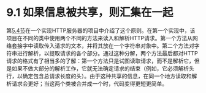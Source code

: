 # 9.1 如果信息被共享，则汇集在一起

第[5.4节](../di-wu-zhang-xin-xi-yin-cang-ji-xie-lou/5.4-li-zi-http-fu-wu-qi.md)在一个实现HTTP服务器的项目中介绍了这个原则。在第一个实现中，该项目在不同的类中使用两个不同的方法来读入和解析HTTP请求。第一个方法从网络套接字中读取传入请求的文本，并将其放在一个字符串对象中。第二个方法对字符串进行解析，以提取请求的各个部分。通过这种分解，两个方法最后都对HTTP请求的格式有了相当多的了解：第一个方法只是试图读取请求，而不是解析它，但是如果不做大部分的解析工作，它就无法确定请求的结束（例如，它必须解析头行，以确定包含总请求长度的头）。由于这种共享的信息，在同一个地方读取和解析请求会更好；当这两个类被合并成一个时，代码变得更短更简单。
